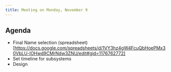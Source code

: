 ```yaml
---
title: Meeting on Monday, November 9
---
```


## Agenda

- Final Name selection (spreadsheet)[https://docs.google.com/spreadsheets/d/1VY3hz4gW4FcuQbHoePMx30VbLU-lOHwd9CMrNdw3ZNU/edit#gid=1176762772]
- Set timeline for subsystems
- Design
